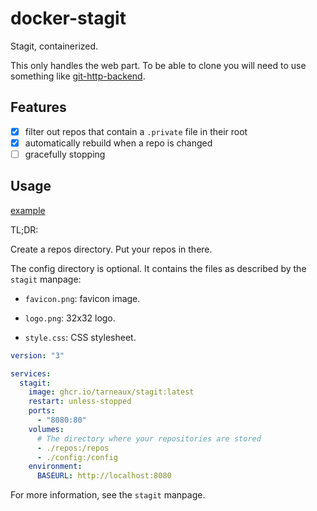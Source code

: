 # docker-stagit
Stagit, containerized.

This only handles the web part. To be able to clone you will need to use something like [git-http-backend](https://git-scm.com/docs/git-http-backend).

## Features

- [x] filter out repos that contain a `.private` file in their root
- [x] automatically rebuild when a repo is changed
- [ ] gracefully stopping

## Usage

[example](example/)

TL;DR:

Create a repos directory. Put your repos in there.

The config directory is optional. It contains the files as described by the `stagit` manpage:

- `favicon.png`: favicon image.

- `logo.png`: 32x32 logo.

- `style.css`: CSS stylesheet.


```yaml
version: "3"

services:
  stagit:
    image: ghcr.io/tarneaux/stagit:latest
    restart: unless-stopped
    ports:
      - "8080:80"
    volumes:
      # The directory where your repositories are stored
      - ./repos:/repos
      - ./config:/config
    environment:
      BASEURL: http://localhost:8080
```


For more information, see the `stagit` manpage.

